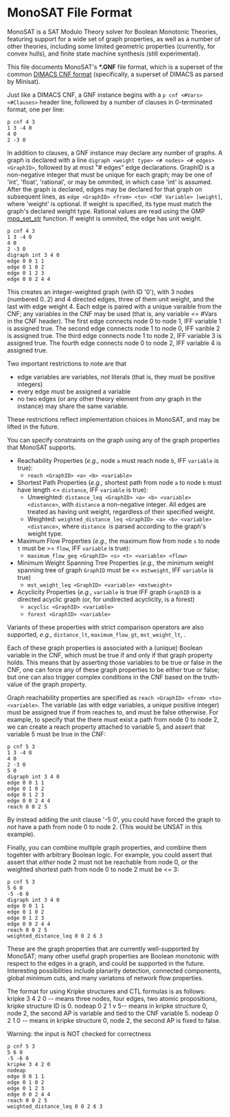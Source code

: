 # MonoSAT File Format

MonoSAT is a SAT Modulo Theory solver for Boolean Monotonic Theories, featuring support for a wide set of graph properties, as well as a number of other theories, including some limited geometric properties (currently, for convex hulls), and finite state machine synthesis (still experimental).

This file documents MonoSAT's __*.GNF__ file format, which is a superset of the common [DIMACS CNF format](http://www.cs.ubc.ca/~hoos/SATLIB/Benchmarks/SAT/satformat.ps) (specifically, a superset of DIMACS as parsed by Minisat).

Just like a DIMACS CNF, a GNF instance begins with a `p cnf <#Vars> <#Clauses>` header line, followed by a number of clauses in 0-terminated format, one per line:

```
p cnf 4 3
1 3 -4 0
4 0
2 -3 0
```

In addition to clauses, a GNF instance may declare any number of graphs. A graph is declared with a line `digraph <weight type> <# nodes> <# edges> <GraphID>`, followed by at most "# edges" edge declarations. GraphID is a non-negative integer that must be unique for each graph; <weight type> may be one of 'int', 'float', 'rational', or may be ommited, in which case 'int' is assumed. After the graph is declared, edges may be declared for that graph on subsequent lines, as `edge <GraphID> <from> <to> <CNF Variable> [weight]`, where 'weight' is optional. If weight is specified, its type must match the graph's declared weight type. Rational values are read using the GMP [mpq_set_str] function. If weight is ommited, the edge has unit weight.

```
p cnf 4 3
1 3 -4 0
4 0
2 -3 0
digraph int 3 4 0
edge 0 0 1 1
edge 0 1 0 2
edge 0 1 2 3 
edge 0 0 2 4 4
```

This creates an integer-weighted graph (with ID '0'), with 3 nodes (numbered 0..2) and 4 directed edges, three of them unit weight, and the last with edge weight 4. Each edge is paired with a unique varaible from the CNF; any variables in the CNF may be used (that is, any variable <= #Vars in the CNF header). The first edge connects node 0 to node 1, IFF variable 1 is assigned true. The second edge connects node 1 to node 0, IFF varible 2 is assigned true. The third edge connects node 1 to node 2, IFF variable 3 is assigned true. The fourth edge connects node 0 to node 2, IFF variable 4 is assigned true. 

Two important restrictions to note are that 
  - edge variables are variables, *not* literals (that is, they must be positive integers)
  - every edge must be assigned a variable 
  - no two edges (or any other theory element from *any* graph in the instance) may share the same variable.

These restrictions reflect implementation choices in MonoSAT, and may be lifted in the future. 

You can specify constraints on the graph using any of the graph properties that MonoSAT supports.  
* Reachability Properties (*e.g.,* node `a` must reach node `b`, IFF `variable` is true): 
    *  `reach <GraphID> <a> <b> <variable>`
* Shortest Path Properties (*e.g.,* shortest path from node `a` to node `b` must have length <= `distance`, IFF `variable` is true):
    * Unweighted:  `distance_leq <GraphID> <a> <b> <variable> <distance>`, with `distance` a non-negative integer. All edges are treated as having unit weight, regardless of their specified weight.
    * Weighted:  `weighted_distance_leq <GraphID> <a> <b> <variable> <distance>`, where `distance `is parsed according to the graph's weight type.
* Maximum Flow Properties (*e.g.,* the maximum flow from node `s` to node `t` must be >= `flow`, IFF `variable` is true):
    *  `maximum_flow_geq <GraphID> <s> <t> <variable> <flow>`
* Minimum Weight Spanning Tree Properties (*e.g.,* the minimum weight spanning tree of graph `GraphID` must be <= `mstweight`, IFF `variable` is true)
    *  `mst_weight_leq <GraphID> <variable> <mstweight>`
* Acyclicity Properties (*e.g.,* `variable` is true IFF graph `GraphID` is a directed acyclic graph (or, for undirected acyclicity, is a forest)
    *  `acyclic <GraphID> <variable>`
    *  `forest <GraphID> <variable>`
    
Variants of these properties  with strict comparison operators are also supported, *e.g.,* `distance_lt`,  `maximum_flow_gt`, `mst_weight_lt`, .

Each of these graph properties is associated with a (unique) Boolean variable in the CNF, which must be true if and only if that graph property holds. This means that by asserting those variables to be true or false in the CNF, one can force any of these graph properties to be either true or false; but one can also trigger complex conditions in the CNF based on the truth-value of the graph property.

Graph reachability properties are specified as ```reach <GraphID> <from> <to> <variable>```. The variable (as with edge variables, a unique positive integer) must be assigned true if from reaches to, and must be false otherwise. For example, to specify that the there must exist a path from node 0 to node 2, we can create a reach property attached to variable 5, and assert that variable 5 must be true in the CNF:

```
p cnf 5 3
1 3 -4 0
4 0
2 -3 0
5 0
digraph int 3 4 0
edge 0 0 1 1
edge 0 1 0 2
edge 0 1 2 3 
edge 0 0 2 4 4
reach 0 0 2 5
```

By instead adding the unit clause '-5 0', you could have forced the graph to *not* have a path from node 0 to node 2. (This would be UNSAT in this example).

Finally, you can combine multiple graph properties, and combine them togehter with arbitrary Boolean logic. For example, you could assert that assert that *either* node 2 must not be reachable from node 0, *or* the weighted shortest path from node 0 to node 2 must be <= 3:

```
p cnf 5 3
5 6 0
-5 -6 0
digraph int 3 4 0
edge 0 0 1 1
edge 0 1 0 2
edge 0 1 2 3 
edge 0 0 2 4 4
reach 0 0 2 5
weighted_distance_leq 0 0 2 6 3 
```

These are the graph properties that are currently well-supported by MonoSAT; many other useful graph properties are Boolean monotonic with respect to the edges in a graph, and could be supported in the future. Interesting possibilities include planarity detection, connected components, global minimum cuts, and many variatons of network flow properties. 



The format for using Kripke structures and CTL formulas is as follows:
kripke 3 4 2 0 -- means three nodes, four edges, two atomic propositions, kripke structure ID is 0.
nodeap 0 2 1 v 5-- means in kripke structure 0, node 2, the second AP is variable and tied to the CNF variable 5.
nodeap 0 2 1 0 -- means in kripke structure 0, node 2, the second AP is fixed to false.


Warning: the input is NOT checked for correctness

```
p cnf 5 3
5 6 0
-5 -6 0
kripke 3 4 2 0
nodeap 
edge 0 0 1 1
edge 0 1 0 2
edge 0 1 2 3 
edge 0 0 2 4 4
reach 0 0 2 5
weighted_distance_leq 0 0 2 6 3 
```



[mpq_set_str]:https://gmplib.org/manual/Initializing-Rationals.html#Initializing-Rationals
